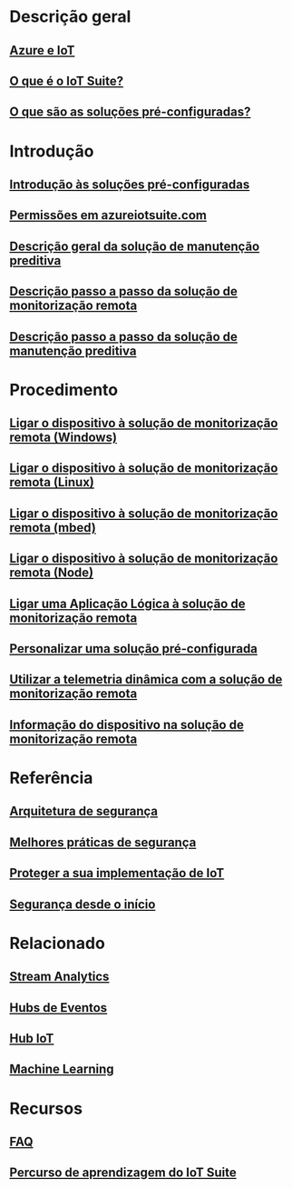 # Descrição geral
## [Azure e IoT](iot-suite-what-is-azure-iot.md)
## [O que é o IoT Suite?](iot-suite-overview.md)
## [O que são as soluções pré-configuradas?](iot-suite-what-are-preconfigured-solutions.md)


# Introdução
## [Introdução às soluções pré-configuradas](iot-suite-getstarted-preconfigured-solutions.md)
## [Permissões em azureiotsuite.com](iot-suite-permissions.md)
## [Descrição geral da solução de manutenção preditiva](iot-suite-predictive-overview.md)
## [Descrição passo a passo da solução de monitorização remota](iot-suite-remote-monitoring-sample-walkthrough.md)
## [Descrição passo a passo da solução de manutenção preditiva](iot-suite-predictive-walkthrough.md)

# Procedimento
## [Ligar o dispositivo à solução de monitorização remota (Windows)](iot-suite-connecting-devices.md)
## [Ligar o dispositivo à solução de monitorização remota (Linux)](iot-suite-connecting-devices-linux.md)
## [Ligar o dispositivo à solução de monitorização remota (mbed)](iot-suite-connecting-devices-mbed.md)
## [Ligar o dispositivo à solução de monitorização remota (Node)](iot-suite-connecting-devices-node.md)
## [Ligar uma Aplicação Lógica à solução de monitorização remota](iot-suite-logic-apps-tutorial.md)
## [Personalizar uma solução pré-configurada](iot-suite-guidance-on-customizing-preconfigured-solutions.md)
## [Utilizar a telemetria dinâmica com a solução de monitorização remota](iot-suite-dynamic-telemetry.md)
## [Informação do dispositivo na solução de monitorização remota](iot-suite-remote-monitoring-device-info.md)

# Referência
## [Arquitetura de segurança](iot-security-architecture.md)
## [Melhores práticas de segurança](iot-security-best-practices.md)
## [Proteger a sua implementação de IoT](iot-suite-security-deployment.md)
## [Segurança desde o início](securing-iot-ground-up.md)

# Relacionado
## [Stream Analytics](/azure/stream-analytics/)
## [Hubs de Eventos](/azure/event-hubs/)
## [Hub IoT](/azure/iot-hub/)
## [Machine Learning](/azure/machine-learning/)

# Recursos
## [FAQ](iot-suite-faq.md)
## [Percurso de aprendizagem do IoT Suite](https://azure.microsoft.com/documentation/learning-paths/iot-suite/)






<!--HONumber=Nov16_HO4-->



